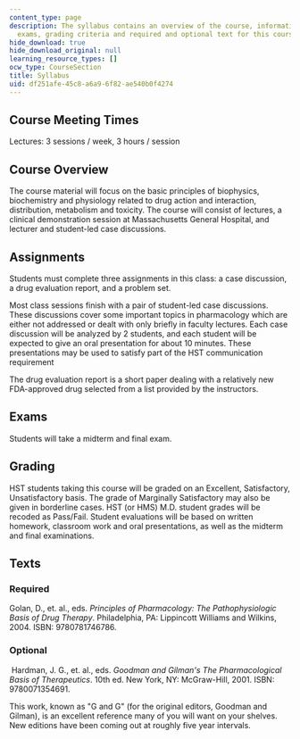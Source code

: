 ```yaml
---
content_type: page
description: The syllabus contains an overview of the course, information about assignments,
  exams, grading criteria and required and optional text for this course.
hide_download: true
hide_download_original: null
learning_resource_types: []
ocw_type: CourseSection
title: Syllabus
uid: df251afe-45c8-a6a9-6f82-ae540b0f4274
---
```


Course Meeting Times
--------------------

Lectures: 3 sessions / week, 3 hours / session

Course Overview
---------------

The course material will focus on the basic principles of biophysics, biochemistry and physiology related to drug action and interaction, distribution, metabolism and toxicity. The course will consist of lectures, a clinical demonstration session at Massachusetts General Hospital, and lecturer and student-led case discussions.

Assignments
-----------

Students must complete three assignments in this class: a case discussion, a drug evaluation report, and a problem set.

Most class sessions finish with a pair of student-led case discussions. These discussions cover some important topics in pharmacology which are either not addressed or dealt with only briefly in faculty lectures. Each case discussion will be analyzed by 2 students, and each student will be expected to give an oral presentation for about 10 minutes. These presentations may be used to satisfy part of the HST communication requirement

The drug evaluation report is a short paper dealing with a relatively new FDA-approved drug selected from a list provided by the instructors.

Exams
-----

Students will take a midterm and final exam.

Grading
-------

HST students taking this course will be graded on an Excellent, Satisfactory, Unsatisfactory basis. The grade of Marginally Satisfactory may also be given in borderline cases. HST (or HMS) M.D. student grades will be recoded as Pass/Fail. Student evaluations will be based on written homework, classroom work and oral presentations, as well as the midterm and final examinations.

Texts
-----

### Required

Golan, D., et. al., eds. _Principles of Pharmacology: The Pathophysiologic Basis of Drug Therapy_. Philadelphia, PA: Lippincott Williams and Wilkins, 2004. ISBN: 9780781746786.

### Optional

 Hardman, J. G., et. al., eds. _Goodman and Gilman's The Pharmacological Basis of Therapeutics_. 10th ed. New York, NY: McGraw-Hill, 2001. ISBN: 9780071354691.

This work, known as "G and G" (for the original editors, Goodman and Gilman), is an excellent reference many of you will want on your shelves. New editions have been coming out at roughly five year intervals.